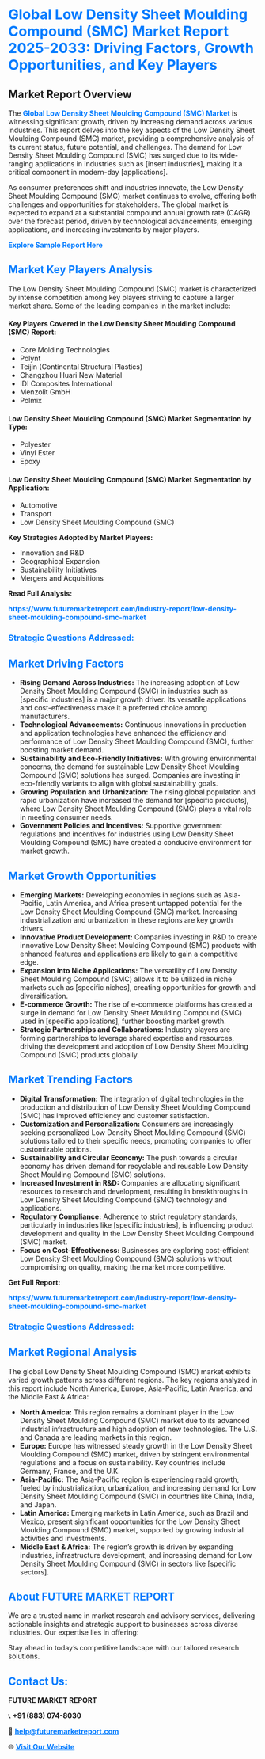 <h1 style="color: #007BFF;">Global Low Density Sheet Moulding Compound (SMC) Market Report 2025-2033: Driving Factors, Growth Opportunities, and Key Players</h1>

<section id="overview">
<h2>Market Report Overview</h2>
<p>The <a href="https://www.futuremarketreport.com/industry-report/low-density-sheet-moulding-compound-smc-market" style="color: #007BFF; text-decoration: none;"><strong>Global Low Density Sheet Moulding Compound (SMC) Market</strong></a> is witnessing significant growth, driven by increasing demand across various industries. This report delves into the key aspects of the Low Density Sheet Moulding Compound (SMC) market, providing a comprehensive analysis of its current status, future potential, and challenges. The demand for Low Density Sheet Moulding Compound (SMC) has surged due to its wide-ranging applications in industries such as [insert industries], making it a critical component in modern-day [applications].</p>
<p>As consumer preferences shift and industries innovate, the Low Density Sheet Moulding Compound (SMC) market continues to evolve, offering both challenges and opportunities for stakeholders. The global market is expected to expand at a substantial compound annual growth rate (CAGR) over the forecast period, driven by technological advancements, emerging applications, and increasing investments by major players.</p>
</section>

<section id="overview">
<p><a href="https://www.futuremarketreport.com/request-sample/reportId=112007" style="color: #007BFF; text-decoration: none;"><strong>Explore Sample Report Here</strong></a></p>
</section>

<section id="key-players">
<h2 style="color: #007BFF;">Market Key Players Analysis</h2>
<p>The Low Density Sheet Moulding Compound (SMC) market is characterized by intense competition among key players striving to capture a larger market share. Some of the leading companies in the market include:</p>
<h4>Key Players Covered in the Low Density Sheet Moulding Compound (SMC) Report:</h4>
<ul><li>Core Molding Technologies</li><li>Polynt</li><li>Teijin (Continental Structural Plastics)</li><li>Changzhou Huari New Material</li><li>IDI Composites International</li><li>Menzolit GmbH</li><li>Polmix</li></ul>
<h4>Low Density Sheet Moulding Compound (SMC) Market Segmentation by Type:</h4>
<ul><li>Polyester</li><li>Vinyl Ester</li><li>Epoxy</li></ul>

<h4>Low Density Sheet Moulding Compound (SMC) Market Segmentation by Application:</h4>
<ul><li>Automotive</li><li>Transport</li><li>Low Density Sheet Moulding Compound (SMC)</li></ul>
<p><strong>Key Strategies Adopted by Market Players:</strong></p>
<ul>
<li>Innovation and R&D</li>
<li>Geographical Expansion</li>
<li>Sustainability Initiatives</li>
<li>Mergers and Acquisitions</li>
</ul>
</section>

<section>
<p><strong>Read Full Analysis: </strong></p><a href="https://www.futuremarketreport.com/industry-report/low-density-sheet-moulding-compound-smc-market" style="color: #007BFF; text-decoration: none;"><strong>https://www.futuremarketreport.com/industry-report/low-density-sheet-moulding-compound-smc-market</strong></a>
<h3 style="color: #007BFF;">Strategic Questions Addressed:</h3>
</section>

<section id="driving-factors">
<h2 style="color: #007BFF;">Market Driving Factors</h2>
<ul>
<li><strong>Rising Demand Across Industries:</strong> The increasing adoption of Low Density Sheet Moulding Compound (SMC) in industries such as [specific industries] is a major growth driver. Its versatile applications and cost-effectiveness make it a preferred choice among manufacturers.</li>
<li><strong>Technological Advancements:</strong> Continuous innovations in production and application technologies have enhanced the efficiency and performance of Low Density Sheet Moulding Compound (SMC), further boosting market demand.</li>
<li><strong>Sustainability and Eco-Friendly Initiatives:</strong> With growing environmental concerns, the demand for sustainable Low Density Sheet Moulding Compound (SMC) solutions has surged. Companies are investing in eco-friendly variants to align with global sustainability goals.</li>
<li><strong>Growing Population and Urbanization:</strong> The rising global population and rapid urbanization have increased the demand for [specific products], where Low Density Sheet Moulding Compound (SMC) plays a vital role in meeting consumer needs.</li>
<li><strong>Government Policies and Incentives:</strong> Supportive government regulations and incentives for industries using Low Density Sheet Moulding Compound (SMC) have created a conducive environment for market growth.</li>
</ul>
</section>

<section id="growth-opportunities">
<h2 style="color: #007BFF;">Market Growth Opportunities</h2>
<ul>
<li><strong>Emerging Markets:</strong> Developing economies in regions such as Asia-Pacific, Latin America, and Africa present untapped potential for the Low Density Sheet Moulding Compound (SMC) market. Increasing industrialization and urbanization in these regions are key growth drivers.</li>
<li><strong>Innovative Product Development:</strong> Companies investing in R&D to create innovative Low Density Sheet Moulding Compound (SMC) products with enhanced features and applications are likely to gain a competitive edge.</li>
<li><strong>Expansion into Niche Applications:</strong> The versatility of Low Density Sheet Moulding Compound (SMC) allows it to be utilized in niche markets such as [specific niches], creating opportunities for growth and diversification.</li>
<li><strong>E-commerce Growth:</strong> The rise of e-commerce platforms has created a surge in demand for Low Density Sheet Moulding Compound (SMC) used in [specific applications], further boosting market growth.</li>
<li><strong>Strategic Partnerships and Collaborations:</strong> Industry players are forming partnerships to leverage shared expertise and resources, driving the development and adoption of Low Density Sheet Moulding Compound (SMC) products globally.</li>
</ul>
</section>

<section id="trending-factors">
<h2 style="color: #007BFF;">Market Trending Factors</h2>
<ul>
<li><strong>Digital Transformation:</strong> The integration of digital technologies in the production and distribution of Low Density Sheet Moulding Compound (SMC) has improved efficiency and customer satisfaction.</li>
<li><strong>Customization and Personalization:</strong> Consumers are increasingly seeking personalized Low Density Sheet Moulding Compound (SMC) solutions tailored to their specific needs, prompting companies to offer customizable options.</li>
<li><strong>Sustainability and Circular Economy:</strong> The push towards a circular economy has driven demand for recyclable and reusable Low Density Sheet Moulding Compound (SMC) solutions.</li>
<li><strong>Increased Investment in R&D:</strong> Companies are allocating significant resources to research and development, resulting in breakthroughs in Low Density Sheet Moulding Compound (SMC) technology and applications.</li>
<li><strong>Regulatory Compliance:</strong> Adherence to strict regulatory standards, particularly in industries like [specific industries], is influencing product development and quality in the Low Density Sheet Moulding Compound (SMC) market.</li>
<li><strong>Focus on Cost-Effectiveness:</strong> Businesses are exploring cost-efficient Low Density Sheet Moulding Compound (SMC) solutions without compromising on quality, making the market more competitive.</li>
</ul>
</section>

<section>
<p><strong>Get Full Report: </strong></p><a href="https://www.futuremarketreport.com/industry-report/low-density-sheet-moulding-compound-smc-market" style="color: #007BFF; text-decoration: none;"><strong>https://www.futuremarketreport.com/industry-report/low-density-sheet-moulding-compound-smc-market</strong></a>
<h3 style="color: #007BFF;">Strategic Questions Addressed:</h3>
</section>


<section id="regional-analysis">
<h2 style="color: #007BFF;">Market Regional Analysis</h2>
<p>The global Low Density Sheet Moulding Compound (SMC) market exhibits varied growth patterns across different regions. The key regions analyzed in this report include North America, Europe, Asia-Pacific, Latin America, and the Middle East & Africa:</p>
<ul>
<li><strong>North America:</strong> This region remains a dominant player in the Low Density Sheet Moulding Compound (SMC) market due to its advanced industrial infrastructure and high adoption of new technologies. The U.S. and Canada are leading markets in this region.</li>
<li><strong>Europe:</strong> Europe has witnessed steady growth in the Low Density Sheet Moulding Compound (SMC) market, driven by stringent environmental regulations and a focus on sustainability. Key countries include Germany, France, and the U.K.</li>
<li><strong>Asia-Pacific:</strong> The Asia-Pacific region is experiencing rapid growth, fueled by industrialization, urbanization, and increasing demand for Low Density Sheet Moulding Compound (SMC) in countries like China, India, and Japan.</li>
<li><strong>Latin America:</strong> Emerging markets in Latin America, such as Brazil and Mexico, present significant opportunities for the Low Density Sheet Moulding Compound (SMC) market, supported by growing industrial activities and investments.</li>
<li><strong>Middle East & Africa:</strong> The region’s growth is driven by expanding industries, infrastructure development, and increasing demand for Low Density Sheet Moulding Compound (SMC) in sectors like [specific sectors].</li>
</ul>
</section>

<footer>
<h2 style="color: #007BFF;">About FUTURE MARKET REPORT</h2>
<p>We are a trusted name in market research and advisory services, delivering actionable insights and strategic support to businesses across diverse industries. Our expertise lies in offering:</p>

<p>Stay ahead in today’s competitive landscape with our tailored research solutions.</p>

<h2 style="color: #007BFF;">Contact Us:</h2>
<p><strong>FUTURE MARKET REPORT</strong></p>
<p>📞 <strong>+91 (883) 074-8030</strong></p>
<p>📧 <strong><a href="mailto:help@futuremarketreport.com" style="color: #007BFF;">help@futuremarketreport.com</a></strong></p>
<p>🌐 <strong><a href="https://www.futuremarketreport.com/" style="color: #007BFF;">Visit Our Website</a></strong></p>
</footer>